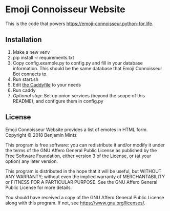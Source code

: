 # Emoji Connoisseur Website

This is the code that powers https://emoji-connoisseur.python-for.life.

## Installation

1. Make a new venv
2. pip install -r requirements.txt
3. Copy config.example.py to config.py and fill in your database information.
This should be the same database that Emoji Connoisseur Bot connects to.
4. Run start.sh
5. Edit [the Caddyfile](/Caddyfile) to your needs
6. Run caddy
7. *Optional step*: Set up onion services (beyond the scope of this README), and configure them in 
config.py

## License

Emoji Connoisseur Website provides a list of emotes in HTML form.
Copyright © 2018 Benjamin Mintz

This program is free software: you can redistribute it and/or modify
it under the terms of the GNU Affero General Public License as
published by the Free Software Foundation, either version 3 of the
License, or (at your option) any later version.

This program is distributed in the hope that it will be useful,
but WITHOUT ANY WARRANTY; without even the implied warranty of
MERCHANTABILITY or FITNESS FOR A PARTICULAR PURPOSE.  See the
GNU Affero General Public License for more details.

You should have received a copy of the GNU Affero General Public License
along with this program.  If not, see <https://www.gnu.org/licenses/>.
